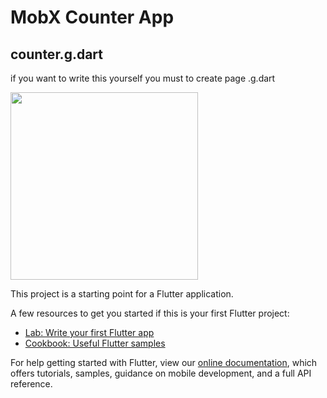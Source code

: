 # MobX Counter App

## counter.g.dart
if you want to write this yourself you must to create page .g.dart

<img src="https://github.com/hemidvsmusayev/Pass-Gen-Z/blob/master/app/src/main/res/drawable/screens/1.jpg?raw=true" width="300">

This project is a starting point for a Flutter application.

A few resources to get you started if this is your first Flutter project:

- [Lab: Write your first Flutter app](https://flutter.dev/docs/get-started/codelab)
- [Cookbook: Useful Flutter samples](https://flutter.dev/docs/cookbook)

For help getting started with Flutter, view our
[online documentation](https://flutter.dev/docs), which offers tutorials,
samples, guidance on mobile development, and a full API reference.
